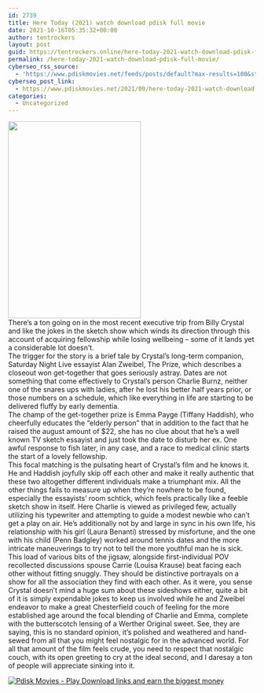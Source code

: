 ```yaml
---
id: 2739
title: Here Today (2021) watch download pdisk full movie
date: 2021-10-16T05:35:32+00:00
author: tentrockers
layout: post
guid: https://tentrockers.online/here-today-2021-watch-download-pdisk-full-movie/
permalink: /here-today-2021-watch-download-pdisk-full-movie/
cyberseo_rss_source:
  - 'https://www.pdiskmovies.net/feeds/posts/default?max-results=100&start-index=501'
cyberseo_post_link:
  - https://www.pdiskmovies.net/2021/09/here-today-2021-watch-download-pdisk.html
categories:
  - Uncategorized
---
```

<div class="separator">
  <a href="https://1.bp.blogspot.com/-0RoP8nVnwTE/YTstpSt8wgI/AAAAAAAAbAc/LH1aTVR63K8O04Fp-N_x66XFGqbhikQBQCLcBGAsYHQ/s273/Here%2BToday%2B%25282021%2529%2Bwatch%2Bdownload%2Bpdisk%2Bfull%2Bmovie.jpg" imageanchor="1"><img loading="lazy" border="0" data-original-height="273" data-original-width="184" height="400" src="https://1.bp.blogspot.com/-0RoP8nVnwTE/YTstpSt8wgI/AAAAAAAAbAc/LH1aTVR63K8O04Fp-N_x66XFGqbhikQBQCLcBGAsYHQ/w270-h400/Here%2BToday%2B%25282021%2529%2Bwatch%2Bdownload%2Bpdisk%2Bfull%2Bmovie.jpg" width="270" /></a>
</div>



<div>
  <div>
    <span>There&#8217;s a ton going on in the most recent executive trip from Billy Crystal and like the jokes in the sketch show which winds its direction through this account of acquiring fellowship while losing wellbeing &#8211; some of it lands yet a considerable lot doesn&#8217;t.&nbsp;</span>
  </div>
  
  <div>
    <span>The trigger for the story is a brief tale by Crystal&#8217;s long-term companion, Saturday Night Live essayist Alan Zweibel, The Prize, which describes a closeout won get-together that goes seriously astray. Dates are not something that come effectively to Crystal&#8217;s person Charlie Burnz, neither one of the snares ups with ladies, after he lost his better half years prior, or those numbers on a schedule, which like everything in life are starting to be delivered fluffy by early dementia.&nbsp;</span>
  </div>
  
  <div>
    <span>The champ of the get-together prize is Emma Payge (Tiffany Haddish), who cheerfully educates the &#8220;elderly person&#8221; that in addition to the fact that he raised the august amount of $22, she has no clue about that he&#8217;s a well known TV sketch essayist and just took the date to disturb her ex. One awful response to fish later, in any case, and a race to medical clinic starts the start of a lovely fellowship.&nbsp;</span>
  </div>
  
  <div>
    <span>This focal matching is the pulsating heart of Crystal&#8217;s film and he knows it. He and Haddish joyfully skip off each other and make it really authentic that these two altogether different individuals make a triumphant mix. All the other things fails to measure up when they&#8217;re nowhere to be found, especially the essayists&#8217; room schtick, which feels practically like a feeble sketch show in itself. Here Charlie is viewed as privileged few, actually utilizing his typewriter and attempting to guide a modest newbie who can&#8217;t get a play on air. He&#8217;s additionally not by and large in sync in his own life, his relationship with his girl (Laura Benanti) stressed by misfortune, and the one with his child (Penn Badgley) worked around tennis dates and the more intricate maneuverings to try not to tell the more youthful man he is sick.&nbsp;</span>
  </div>
  
  <div>
    <span>This load of various bits of the jigsaw, alongside first-individual POV recollected discussions spouse Carrie (Louisa Krause) beat facing each other without fitting snuggly. They should be distinctive portrayals on a show for all the association they find with each other. As it were, you sense Crystal doesn&#8217;t mind a huge sum about these sideshows either, quite a bit of it is simply expendable jokes to keep us involved while he and Zweibel endeavor to make a great Chesterfield couch of feeling for the more established age around the focal blending of Charlie and Emma, complete with the butterscotch lensing of a Werther Original sweet. See, they are saying, this is no standard opinion, it&#8217;s polished and weathered and hand-sewed from all that you might feel nostalgic for in the advanced world. For all that amount of the film feels crude, you need to respect that nostalgic couch, with its open greeting to cry at the ideal second, and I daresay a ton of people will appreciate sinking into it.</span>
  </div>
</div>

[![](https://1.bp.blogspot.com/-KJZYdQTn3nw/YS8VdIdXMyI/AAAAAAAAaw4/BR8dsGkpxw0T8C_4G4ALfMA7cP79KN3kwCLcBGAsYHQ/w400-h58/play_download_buttuons-removebg-preview.png "Pdisk Movies - Play Download links and earn the biggest money")](https://kofilink.com/1/bnYya294MDAwdXht?dn=1)